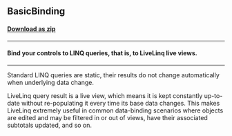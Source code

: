 ## BasicBinding
#### [Download as zip](https://downgit.github.io/#/home?url=https://github.com/GrapeCity/ComponentOne-WPF-Samples/tree/master/\NET_4.5.2\C1.WPF.DataSource\CS\LiveLinq\GettingStarted\BasicBinding)
____
#### Bind your controls to LINQ queries, that is, to LiveLinq live views.
____
Standard LINQ queries are static, their results do not change automatically
when underlying data change. 

LiveLinq query result is a live view, which means it is kept constantly
up-to-date without re-populating it every time its base data changes.
This makes LiveLinq extremely useful in common data-binding scenarios where
objects are edited and may be filtered in or out of views, have their
associated subtotals updated, and so on.

